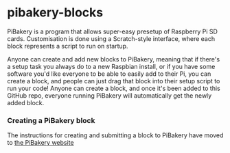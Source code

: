 # pibakery-blocks

PiBakery is a program that allows super-easy presetup of Raspberry Pi SD cards. Customisation is done using a Scratch-style interface, where each block represents a script to run on startup.

Anyone can create and add new blocks to PiBakery, meaning that if there's a setup task you always do to a new Raspbian install, or if you have some software you'd like everyone to be able to easily add to their Pi, you can create a block, and people can just drag that block into their setup script to run your code! Anyone can create a block, and once it's been added to this GitHub repo, everyone running PiBakery will automatically get the newly added block.

### Creating a PiBakery block

The instructions for creating and submitting a block to PiBakery have moved to [the PiBakery website](http://www.pibakery.org/docs/contribute.html)
